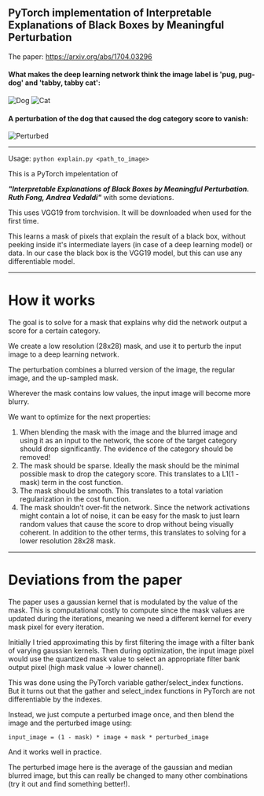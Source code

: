 ## PyTorch implementation of Interpretable Explanations of Black Boxes by Meaningful Perturbation ##
The paper: https://arxiv.org/abs/1704.03296
#### What makes the deep learning network think the image label is 'pug, pug-dog' and 'tabby, tabby cat':
![Dog](https://github.com/jacobgil/pytorch-explain-black-box/blob/master/examples/dog.png?raw=true) ![Cat](https://github.com/jacobgil/pytorch-explain-black-box/blob/master/examples/cat.png?raw=true)

#### A perturbation of the dog that caused the dog category score to vanish:
![Perturbed](https://github.com/jacobgil/pytorch-explain-black-box/blob/master/examples/perturbated_dog.png?raw=true)

----------
Usage: `python explain.py <path_to_image>`

This is a PyTorch impelentation of 

***"Interpretable Explanations of Black Boxes by Meaningful Perturbation. Ruth Fong, Andrea Vedaldi"***  with some deviations.

This uses VGG19 from torchvision. It will be downloaded when used for the first time.

This learns a mask of pixels that explain the result of a black box, without peeking inside it's intermediate layers (in case of a deep learning model) or data.
In our case the black box is the VGG19 model, but this can use any differentiable model.

----------
# How it works
The goal is to solve for a mask that explains why did the network output a score for a certain category.

We create a low resolution (28x28) mask, and use it to perturb the input image to a deep learning network.

The perturbation combines a blurred version of the image, the regular image, and the up-sampled mask.

Wherever the mask contains low values, the input image will become more blurry.

We want to optimize for the next properties:

 1. When blending the mask with the image and the blurred image and using it as an input to the network, the score of the target category should drop significantly. 
The evidence of the category should be removed!
 2. The mask should be sparse. Ideally the mask should be the minimal possible mask to drop the category score.  This translates to a L1(1 - mask) term in the cost function.
 3. The mask should be smooth.
 This translates to a total variation regularization in the cost function.
 4. The mask shouldn't over-fit the network. Since the network activations might contain a lot of noise, it can be easy for the mask to just learn random values that cause the score to drop without being visually coherent.
 In addition to the other terms, this translates to solving for a lower resolution 28x28 mask.


----------

# Deviations from the paper
The paper uses a gaussian kernel that is modulated by the value of the mask.
This is computational costly  to compute since the mask values are updated during the iterations, 
meaning we need a different kernel for every mask pixel for every iteration.

Initially I tried approximating this by first filtering the image with a filter bank of varying gaussian kernels. 
Then during optimization, the input image pixel would use the quantized mask value to select an appropriate filter bank output pixel (high mask value -> lower channel).

This was done using the PyTorch variable gather/select_index functions.
But it turns out that the gather and select_index functions in PyTorch are not differentiable by the indexes.


Instead, we just compute a perturbed image once, and then blend the image and the perturbed image using:

`input_image = (1 - mask) * image + mask * perturbed_image`

And it works well in practice.

The perturbed image here is the average of the gaussian and median blurred image, 
but this can really be changed to many other combinations (try it out and find something better!).

